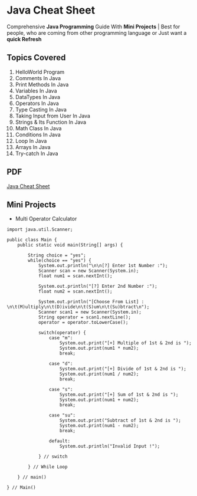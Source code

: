 # Java Cheat Sheet
Comprehensive **Java Programming** Guide With **Mini Projects** | Best for people, who are coming from other programming language or Just want a **quick Refresh**

## Topics Covered

1. HelloWorld Program
2. Comments In Java
3. Print Methods In Java
4. Variables In Java
5. DataTypes In Java
6. Operators In Java
7. Type Casting In Java
8. Taking Input from User In Java 
9. Strings & Its Function In Java	 		 
10. Math Class In Java
11. Conditions In Java  
12. Loop In Java       
13. Arrays In Java      
14. Try-catch In Java  

## PDF 

[Java Cheat Sheet](https://github.com/Technowlogy-Pushpender/Java-Cheat-Sheet/blob/master/java-cheat-sheet-comprehensive-guide.pdf)

## Mini Projects 

* Multi Operator Calculator

```
import java.util.Scanner;

public class Main {
	public static void main(String[] args) {
	
		String choice = "yes";
		while(choice == "yes") {
			System.out.println("\n\n[?] Enter 1st Number :");
			Scanner scan = new Scanner(System.in);
			float num1 = scan.nextInt();
			
			System.out.println("[?] Enter 2nd Number :");
			float num2 = scan.nextInt();
			
			System.out.println("[Choose From List] : \n\t(M)ultiply\n\t(D)ivide\n\t(S)um\n\t(Su)btract\n");
			Scanner scan1 = new Scanner(System.in);
			String operator = scan1.nextLine();
			operator = operator.toLowerCase();
			
			switch(operator) {
				case "m":
					System.out.print("[+] Multiple of 1st & 2nd is ");
					System.out.print(num1 * num2);
					break;

				case "d":
					System.out.print("[+] Divide of 1st & 2nd is ");
					System.out.print(num1 / num2);
					break;

				case "s":
					System.out.print("[+] Sum of 1st & 2nd is ");
					System.out.print(num1 + num2);
					break;

				case "su":
					System.out.print("Subtract of 1st & 2nd is ");
					System.out.print(num1 - num2);
					break;

				default:
					System.out.println("Invalid Input !");
					
			} // switch
			
		} // While Loop
	
	} // main()

} // Main()
```

